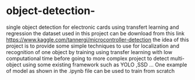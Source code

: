 # object-detection-
single object detection for electronic cards using transfert learning and regression
the dataset used in this project can be download from this link https://www.kaggle.com/tannergi/microcontroller-detection
the idea of this project is to provide some simple techniques to use for localization and recognition of one object 
by training using transfer learning with low computational time 
before going to more complex project to detect multi-object   using some existing framework such as YOLO ,SSD ... 
One example of model as shown in the .ipynb file can be used to train from scratch
